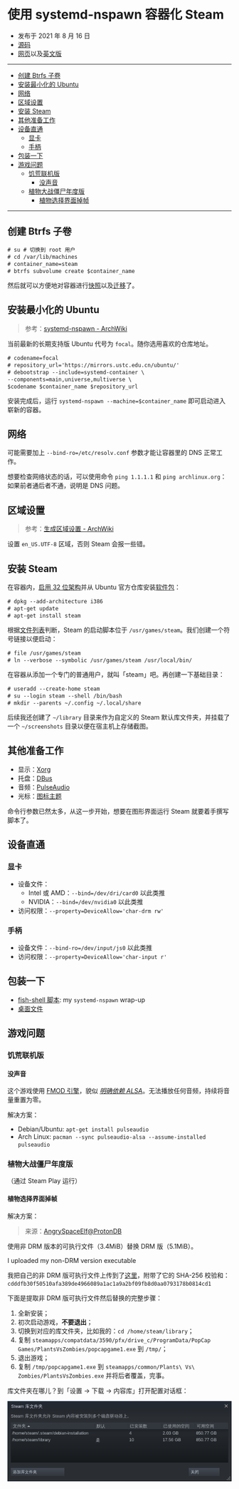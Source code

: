# 使用 systemd-nspawn 容器化 Steam

- 发布于 2021 年 8 月 16 日
- [源码][source]
- [网页][page_zhs]以及[英文版][page]

[source]: https://github.com/liolok/liolok.com/blob/master/zhs/containerize-steam-with-systemd-nspawn/index.md
[page]: https://liolok.com/containerize-steam-with-systemd-nspawn/
[page_zhs]: https://liolok.com/zhs/containerize-steam-with-systemd-nspawn/

---

- [创建 Btrfs 子卷](#创建-btrfs-子卷)
- [安装最小化的 Ubuntu](#安装最小化的-ubuntu)
- [网络](#网络)
- [区域设置](#区域设置)
- [安装 Steam](#安装-steam)
- [其他准备工作](#其他准备工作)
- [设备直通](#设备直通)
  - [显卡](#显卡)
  - [手柄](#手柄)
- [包装一下](#包装一下)
- [游戏问题](#游戏问题)
  - [饥荒联机版](#饥荒联机版)
    - [没声音](#没声音)
  - [植物大战僵尸年度版](#植物大战僵尸年度版)
    - [植物选择界面掉帧](#植物选择界面掉帧)

---

## 创建 Btrfs 子卷

```console
# su # 切换到 root 用户
# cd /var/lib/machines
# container_name=steam
# btrfs subvolume create $container_name
```

然后就可以方便地对容器进行[快照][snapshot]以及[迁移][migrate]了。

[snapshot]: https://wiki.archlinux.org/title/Btrfs#Snapshots
[migrate]: https://wiki.archlinux.org/title/Btrfs#Send/receive

## 安装最小化的 Ubuntu

> 参考：[systemd-nspawn - ArchWiki](https://wiki.archlinux.org/title/Systemd-nspawn#Create_a_Debian_or_Ubuntu_environment)

当前最新的长期支持版 Ubuntu 代号为 `focal`。随你选用喜欢的仓库地址。

```console
# codename=focal
# repository_url='https://mirrors.ustc.edu.cn/ubuntu/'
# debootstrap --include=systemd-container \
--components=main,universe,multiverse \
$codename $container_name $repository_url
```

安装完成后，运行 `systemd-nspawn --machine=$container_name` 即可启动进入崭新的容器。

## 网络

可能需要加上 `--bind-ro=/etc/resolv.conf` 参数才能让容器里的 DNS 正常工作。

想要检查网络状态的话，可以使用命令 `ping 1.1.1.1` 和 `ping archlinux.org`：如果前者通后者不通，说明是 DNS 问题。

## 区域设置

> 参考：[生成区域设置 - ArchWiki](https://wiki.archlinux.org/title/Locale_(简体中文)#生成区域设置)

设置 `en_US.UTF-8` 区域，否则 Steam 会报一些错。

## 安装 Steam

在容器内，[启用 32 位架构][multiarch]并从 Ubuntu 官方仓库安装[软件包][package]：

[multiarch]: https://wiki.debian.org/Multiarch/Implementation#Using_multiarch
[package]: https://packages.ubuntu.com/focal/steam

```console
# dpkg --add-architecture i386
# apt-get update
# apt-get install steam
```

根据[文件列表][filelist]判断，Steam 的启动脚本位于 `/usr/games/steam`。我们创建一个符号链接以便启动：

[filelist]: https://packages.ubuntu.com/focal/i386/steam/filelist

```console
# file /usr/games/steam
# ln --verbose --symbolic /usr/games/steam /usr/local/bin/
```

在容器从添加一个专门的普通用户，就叫「steam」吧。再创建一下基础目录：

```console
# useradd --create-home steam
# su --login steam --shell /bin/bash
# mkdir --parents ~/.config ~/.local/share
```

后续我还创建了 `~/library` 目录来作为自定义的 Steam 默认库文件夹，并挂载了一个
`~/screenshots` 目录以便在宿主机上存储截图。


## 其他准备工作

- 显示：[Xorg][xorg]
- 托盘：[DBus][dbus]
- 音频：[PulseAudio][pulseaudio]
- 光标：[图标主题][styles]

命令行参数已然太多，从这一步开始，想要在图形界面运行 Steam 就要着手撰写脚本了。

[xorg]: https://liolok.com/run-desktop-app-with-systemd-nspawn-container/#xorg
[dbus]: https://liolok.com/run-desktop-app-with-systemd-nspawn-container/#dbus-tray
[pulseaudio]: https://liolok.com/run-desktop-app-with-systemd-nspawn-container/#pulseaudio
[styles]: https://liolok.com/run-desktop-app-with-systemd-nspawn-container/#styles

## 设备直通

### 显卡

- 设备文件：
  - Intel 或 AMD：`--bind=/dev/dri/card0` 以此类推
  - NVIDIA：`--bind=/dev/nvidia0` 以此类推
- 访问权限：`--property=DeviceAllow='char-drm rw'`

### 手柄

- 设备文件：`--bind-ro=/dev/input/js0` 以此类推
- 访问权限：`--property=DeviceAllow='char-input r'`

## 包装一下

- [fish-shell 脚本][script]: my `systemd-nspawn` wrap-up
- [桌面文件][desktop-entry]

[script]: https://github.com/liolok/dotfiles/blob/master/.local/bin/steam
[desktop-entry]: https://github.com/liolok/dotfiles/blob/master/.local/share/applications/steam.desktop

## 游戏问题

### 饥荒联机版

#### 没声音

这个游戏使用 [FMOD 引擎][fmod]，貌似 *[明确依赖 ALSA][alsa]*。无法播放任何音频，持续将音量重置为零。

[alsa]: https://wiki.archlinux.org/title/Steam/Troubleshooting#Configure_PulseAudio
[fmod]: https://wiki.archlinux.org/title/Steam/Troubleshooting#FMOD_sound_engine

解决方案：
- Debian/Ubuntu: `apt-get install pulseaudio`
- Arch Linux: `pacman --sync pulseaudio-alsa --assume-installed pulseaudio`

<!-- #### CJK Font Messed Up -->

### 植物大战僵尸年度版

（通过 Steam Play 运行）

#### 植物选择界面掉帧

解决方案：

> 来源：[AngrySpaceElf@ProtonDB](https://www.protondb.com/app/3590#l7L1gAH52v)

使用非 DRM 版本的可执行文件（3.4MiB）替换 DRM 版（5.1MiB）。

I uploaded my non-DRM version executable

我把自己的非 DRM 版可执行文件上传到了[这里](../../containerize-steam-with-systemd-nspawn/pvz-non-drm.tar)，附带了它的
SHA-256 校验和：`cdddfb30f50510afa389de4966089a1ac1a9a2bf09fb8d0aa0793178b0814cd1`

下面是提取非 DRM 版可执行文件然后替换的完整步骤：

1. 全新安装；
2. 初次启动游戏，**不要退出**；
3. 切换到对应的库文件夹，比如我的：`cd /home/steam/library`；
4. 复制 `steamapps/compatdata/3590/pfx/drive_c/ProgramData/PopCap Games/PlantsVsZombies/popcapgame1.exe` 到 `/tmp/`；
5. 退出游戏；
6. 复制 `/tmp/popcapgame1.exe` 到 `steamapps/common/Plants\ Vs\ Zombies/PlantsVsZombies.exe` 并将后者覆盖，完事。

库文件夹在哪儿？到「设置 -> 下载 -> 内容库」打开配置对话框：

![library-folders](steam-library-folders.png)
